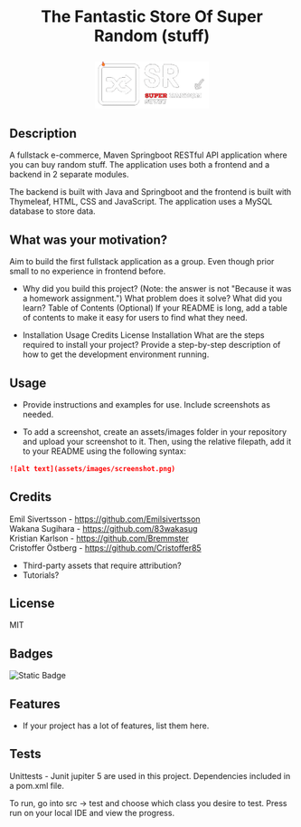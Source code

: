 # <p style="text-align: center;">The Fantastic Store Of Super Random (stuff)</p>

<div style="width:40%; margin: auto;">

![SRtransp.gif](ShopFrontend%2Fsrc%2Fmain%2Fresources%2FSRtransp.gif)
</div>


## Description
A fullstack e-commerce, Maven Springboot RESTful API application where you can buy random stuff. The application uses both a frontend and a backend in 2 separate modules.

The backend is built with Java and Springboot and the frontend is built with Thymeleaf, HTML, CSS and JavaScript. The application uses a MySQL database to store data.

## What was your motivation?
Aim to build the first fullstack application as a group. Even though prior small to no experience in frontend before.

* Why did you build this project? (Note: the answer is not "Because it was a homework assignment.")
  What problem does it solve?
  What did you learn?
  Table of Contents (Optional)
  If your README is long, add a table of contents to make it easy for users to find what they need.


* Installation
  Usage
  Credits
  License
  Installation
  What are the steps required to install your project? Provide a step-by-step description of how to get the development environment running.

## Usage
* Provide instructions and examples for use. Include screenshots as needed.


* To add a screenshot, create an assets/images folder in your repository and upload your screenshot to it. Then, using the relative filepath, add it to your README using the following syntax:

```md
![alt text](assets/images/screenshot.png)
```
## Credits

Emil Sivertsson - https://github.com/Emilsivertsson  
Wakana Sugihara - https://github.com/83wakasug  
Kristian Karlson - https://github.com/Bremmster  
Cristoffer Östberg - https://github.com/Cristoffer85


* Third-party assets that require attribution?
* Tutorials?

## License
MIT

## Badges
![Static Badge](https://img.shields.io/badge/Java_65%25-HTML_35%25-blue)


## Features
* If your project has a lot of features, list them here.

## Tests
Unittests - Junit jupiter 5 are used in this project.
Dependencies included in a pom.xml file.

To run, go into src -> test and choose which class you desire to test. Press run on your local IDE and view the progress.
